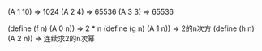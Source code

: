 (A 1 10) => 1024
(A 2 4) => 65536
(A 3 3) => 65536

(define (f n) (A 0 n)) => 2 * n
(define (g n) (A 1 n)) => 2的n次方
(define (h n) (A 2 n)) => 连续求2的n次幂